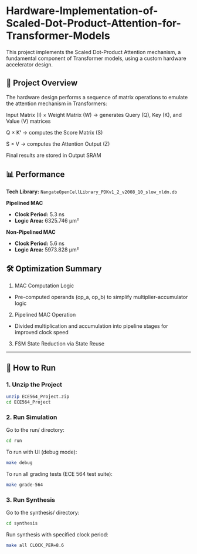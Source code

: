 # Hardware-Implementation-of-Scaled-Dot-Product-Attention-for-Transformer-Models

This project implements the Scaled Dot-Product Attention mechanism, a fundamental component of Transformer models, using a custom hardware accelerator design.

## 🧠 Project Overview

The hardware design performs a sequence of matrix operations to emulate the attention mechanism in Transformers:

Input Matrix (I) × Weight Matrix (W) → generates Query (Q), Key (K), and Value (V) matrices

Q × Kᵗ → computes the Score Matrix (S)

S × V → computes the Attention Output (Z)

Final results are stored in Output SRAM

## 📊 Performance
**Tech Library:** `NangateOpenCellLibrary_PDKv1_2_v2008_10_slow_nldm.db`

**Pipelined MAC**	
- **Clock Period:** 5.3 ns 
- **Logic Area:** 6325.746 µm²  

**Non-Pipelined MAC**	
- **Clock Period:** 5.6 ns 
- **Logic Area:** 5973.828 µm²  

## 🛠️ Optimization Summary
1. MAC Computation Logic
- Pre-computed operands (op_a, op_b) to simplify multiplier-accumulator logic
2. Pipelined MAC Operation
- Divided multiplication and accumulation into pipeline stages for improved clock speed
3. FSM State Reduction via State Reuse

---

## 🚀 How to Run

### 1. Unzip the Project

```bash
unzip ECE564_Project.zip
cd ECE564_Project
```
### 2. Run Simulation

Go to the run/ directory:
```bash
cd run
```
To run with UI (debug mode):
```bash
make debug
```
To run all grading tests (ECE 564 test suite):
```bash
make grade-564
```
### 3. Run Synthesis
Go to the synthesis/ directory:
```bash
cd synthesis
```
Run synthesis with specified clock period:
```bash
make all CLOCK_PER=8.6
```
